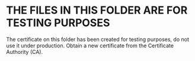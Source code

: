 # THE FILES IN THIS FOLDER ARE FOR TESTING PURPOSES  
  
The certificate on this folder has been created for testing purposes, do not use it under production. 
Obtain a new certificate from the Certificate Authority (CA).